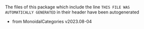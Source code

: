 The files of this package which include the line `THIS FILE WAS AUTOMATICALLY GENERATED` in their header have been autogenerated

* from MonoidalCategories v2023.08-04
